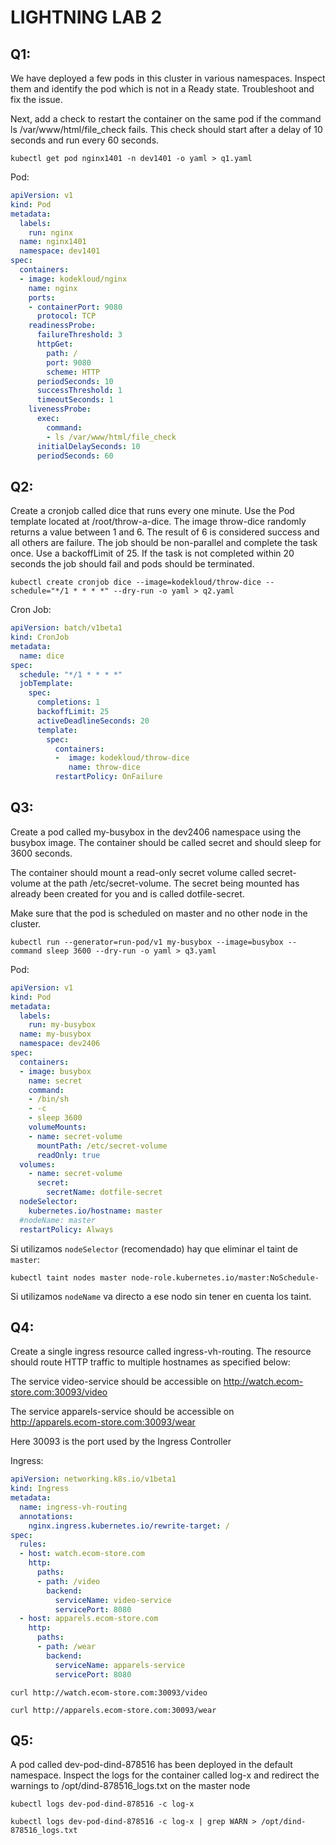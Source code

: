 # LIGHTNING LAB 2

## Q1:

We have deployed a few pods in this cluster in various namespaces. Inspect them and identify the pod which is not in a Ready state. Troubleshoot and fix the issue.

Next, add a check to restart the container on the same pod if the command ls /var/www/html/file_check fails. This check should start after a delay of 10 seconds and run every 60 seconds.

`kubectl get pod nginx1401 -n dev1401 -o yaml > q1.yaml`

Pod:
```yaml
apiVersion: v1
kind: Pod
metadata:
  labels:
    run: nginx
  name: nginx1401
  namespace: dev1401
spec:
  containers:
  - image: kodekloud/nginx
    name: nginx
    ports:
    - containerPort: 9080
      protocol: TCP
    readinessProbe:
      failureThreshold: 3
      httpGet:
        path: /
        port: 9080
        scheme: HTTP
      periodSeconds: 10
      successThreshold: 1
      timeoutSeconds: 1
    livenessProbe:
      exec:
        command:
        - ls /var/www/html/file_check
      initialDelaySeconds: 10
      periodSeconds: 60
```

## Q2:

Create a cronjob called dice that runs every one minute. Use the Pod template located at /root/throw-a-dice. The image throw-dice randomly returns a value between 1 and 6. The result of 6 is considered success and all others are failure.
The job should be non-parallel and complete the task once. Use a backoffLimit of 25.
If the task is not completed within 20 seconds the job should fail and pods should be terminated.

`kubectl create cronjob dice --image=kodekloud/throw-dice --schedule="*/1 * * * *" --dry-run -o yaml > q2.yaml`

Cron Job:
```yaml
apiVersion: batch/v1beta1
kind: CronJob
metadata:
  name: dice
spec:
  schedule: "*/1 * * * *"
  jobTemplate:
    spec:
      completions: 1
      backoffLimit: 25
      activeDeadlineSeconds: 20
      template:
        spec:
          containers:
          -  image: kodekloud/throw-dice
             name: throw-dice
          restartPolicy: OnFailure
```

## Q3:

Create a pod called my-busybox in the dev2406 namespace using the busybox image. The container should be called secret and should sleep for 3600 seconds.

The container should mount a read-only secret volume called secret-volume at the path /etc/secret-volume. The secret being mounted has already been created for you and is called dotfile-secret.

Make sure that the pod is scheduled on master and no other node in the cluster.

`kubectl run --generator=run-pod/v1 my-busybox --image=busybox --command sleep 3600 --dry-run -o yaml > q3.yaml`

Pod:
```yaml
apiVersion: v1
kind: Pod
metadata:
  labels:
    run: my-busybox
  name: my-busybox
  namespace: dev2406
spec:
  containers:
  - image: busybox
    name: secret
    command:
    - /bin/sh
    - -c
    - sleep 3600
    volumeMounts:
    - name: secret-volume
      mountPath: /etc/secret-volume
      readOnly: true
  volumes:
    - name: secret-volume
      secret:
        secretName: dotfile-secret
  nodeSelector:
    kubernetes.io/hostname: master
  #nodeName: master
  restartPolicy: Always
```

Si utilizamos `nodeSelector` (recomendado) hay que eliminar el taint de `master`:

`kubectl taint nodes master node-role.kubernetes.io/master:NoSchedule-`

Si utilizamos `nodeName` va directo a ese nodo sin tener en cuenta los taint.

## Q4:

Create a single ingress resource called ingress-vh-routing. The resource should route HTTP traffic to multiple hostnames as specified below:

The service video-service should be accessible on http://watch.ecom-store.com:30093/video

The service apparels-service should be accessible on http://apparels.ecom-store.com:30093/wear

Here 30093 is the port used by the Ingress Controller

Ingress:
```yaml
apiVersion: networking.k8s.io/v1beta1
kind: Ingress
metadata:
  name: ingress-vh-routing
  annotations:
    nginx.ingress.kubernetes.io/rewrite-target: /
spec:
  rules:
  - host: watch.ecom-store.com
    http:
      paths:
      - path: /video
        backend:
          serviceName: video-service
          servicePort: 8080
  - host: apparels.ecom-store.com
    http:
      paths:
      - path: /wear
        backend:
          serviceName: apparels-service
          servicePort: 8080
```

`curl http://watch.ecom-store.com:30093/video`

`curl http://apparels.ecom-store.com:30093/wear`

## Q5:

A pod called dev-pod-dind-878516 has been deployed in the default namespace. Inspect the logs for the container called log-x and redirect the warnings to /opt/dind-878516_logs.txt on the master node

`kubectl logs dev-pod-dind-878516 -c log-x`

`kubectl logs dev-pod-dind-878516 -c log-x | grep WARN > /opt/dind-878516_logs.txt`
